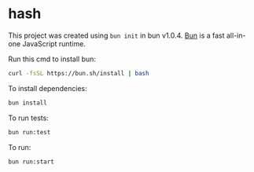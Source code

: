 # hash

This project was created using `bun init` in bun v1.0.4. [Bun](https://bun.sh) is a fast all-in-one JavaScript runtime.

Run this cmd to install bun:

```bash
curl -fsSL https://bun.sh/install | bash
```

To install dependencies:

```bash
bun install
```

To run tests:

```bash
bun run:test
```

To run:

```bash
bun run:start
```
